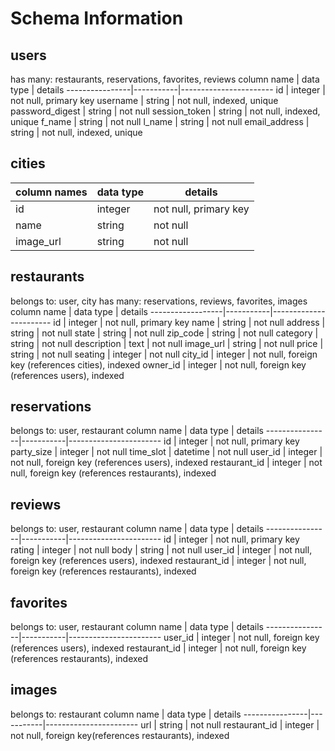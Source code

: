 # Schema Information

## users
has many: restaurants, reservations, favorites, reviews
column name     | data type | details
----------------|-----------|-----------------------
id              | integer   | not null, primary key
username        | string    | not null, indexed, unique
password_digest | string    | not null
session_token   | string    | not null, indexed, unique
f_name          | string    | not null
l_name          | string    | not null
email_address   | string    | not null, indexed, unique


## cities
column names    | data type | details
----------------|-----------|----------------------
id              | integer   | not null, primary key
name            | string    | not null
image_url       | string    | not null

## restaurants
belongs to: user, city
has many: reservations, reviews, favorites, images
column name       | data type | details
------------------|-----------|-----------------------
id                | integer   | not null, primary key
name              | string    | not null
address           | string    | not null
state             | string    | not null
zip_code          | string    | not null
category          | string    | not null
description       | text      | not null
image_url         | string    | not null
price             | string    | not null
seating           | integer   | not null
city_id           | integer   | not null, foreign key (references cities), indexed
owner_id          | integer   | not null, foreign key (references users), indexed

## reservations
belongs to: user, restaurant
column name     | data type | details
----------------|-----------|-----------------------
id              | integer   | not null, primary key
party_size      | integer   | not null
time_slot       | datetime  | not null
user_id         | integer   | not null, foreign key (references users), indexed
restaurant_id   | integer   | not null, foreign key (references restaurants), indexed

## reviews
belongs to: user, restaurant
column name     | data type | details
----------------|-----------|-----------------------
id              | integer   | not null, primary key
rating          | integer   | not null
body            | string    | not null
user_id         | integer   | not null, foreign key (references users), indexed
restaurant_id   | integer   | not null, foreign key (references restaurants), indexed

## favorites
belongs to: user, restaurant
column name     | data type | details
----------------|-----------|-----------------------
user_id         | integer   | not null, foreign key (references users), indexed
restaurant_id   | integer   | not null, foreign key (references restaurants), indexed

## images
belongs to: restaurant
column name     | data type | details
----------------|-----------|-----------------------
url             | string    | not null
restaurant_id   | integer   | not null, foreign key(references restaurants), indexed
